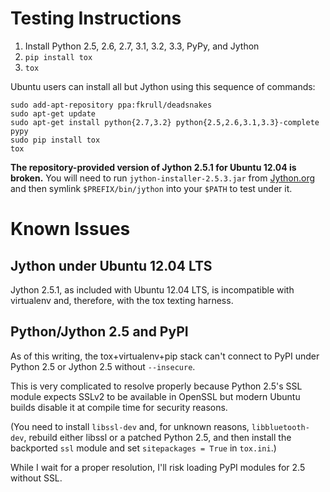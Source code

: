 # Testing Instructions

1. Install Python 2.5, 2.6, 2.7, 3.1, 3.2, 3.3, PyPy, and Jython
2. `pip install tox`
3. `tox`

Ubuntu users can install all but Jython using this sequence of commands:

    sudo add-apt-repository ppa:fkrull/deadsnakes
    sudo apt-get update
    sudo apt-get install python{2.7,3.2} python{2.5,2.6,3.1,3.3}-complete pypy
    sudo pip install tox
    tox

**The repository-provided version of Jython 2.5.1 for Ubuntu 12.04 is broken.**
You will need to run `jython-installer-2.5.3.jar` from
[Jython.org](http://www.jython.org/) and then symlink `$PREFIX/bin/jython` into
 your `$PATH` to test under it.

# Known Issues

## Jython under Ubuntu 12.04 LTS

Jython 2.5.1, as included with Ubuntu 12.04 LTS, is incompatible with
virtualenv and, therefore, with the tox texting harness.

## Python/Jython 2.5 and PyPI

As of this writing, the tox+virtualenv+pip stack can't connect to PyPI under
Python 2.5 or Jython 2.5 without `--insecure`.

This is very complicated to resolve properly because Python 2.5's SSL module
expects SSLv2 to be available in OpenSSL but modern Ubuntu builds disable it
at compile time for security reasons.

(You need to install `libssl-dev` and, for unknown reasons, `libbluetooth-dev`,
rebuild either libssl or a patched Python 2.5, and then install the backported
`ssl` module and set `sitepackages = True` in `tox.ini`.)

While I wait for a proper resolution, I'll risk loading PyPI modules for 2.5
without SSL.

